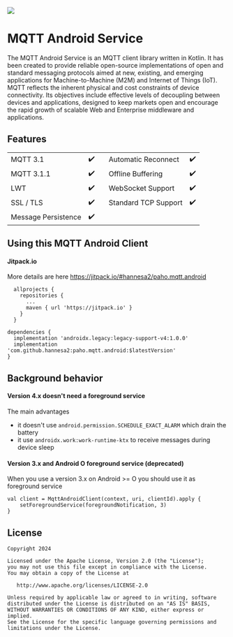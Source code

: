 [![](https://jitpack.io/v/hannesa2/paho.mqtt.android.svg)](https://jitpack.io/#hannesa2/paho.mqtt.android)
# MQTT Android Service


The MQTT Android Service is an MQTT client library written in Kotlin.
It has been created to provide reliable open-source implementations of open and standard messaging protocols aimed at new, existing, and emerging
applications for Machine-to-Machine (M2M) and Internet of Things (IoT).
MQTT reflects the inherent physical and cost constraints of device connectivity. Its objectives include effective levels of decoupling between devices and applications, designed to keep markets open and encourage the rapid growth of scalable Web and Enterprise middleware and applications.


## Features
|                     |                    |   |                      |                    |
|---------------------|--------------------|---|----------------------|--------------------|
| MQTT 3.1            | :heavy_check_mark: |   | Automatic Reconnect  | :heavy_check_mark: |
| MQTT 3.1.1          | :heavy_check_mark: |   | Offline Buffering    | :heavy_check_mark: |
| LWT                 | :heavy_check_mark: |   | WebSocket Support    | :heavy_check_mark: |
| SSL / TLS           | :heavy_check_mark: |   | Standard TCP Support | :heavy_check_mark: |
| Message Persistence | :heavy_check_mark: |   |

## Using this MQTT Android Client

#### Jitpack.io 

More details are here https://jitpack.io/#hannesa2/paho.mqtt.android

```
  allprojects {
    repositories {
      ...
      maven { url 'https://jitpack.io' }
    }
  }
```

```
dependencies {
  implementation 'androidx.legacy:legacy-support-v4:1.0.0'
  implementation 'com.github.hannesa2:paho.mqtt.android:$latestVersion'
}
```
## Background behavior

#### Version 4.x doesn't need a foreground service

The main advantages
* it doesn't use `android.permission.SCHEDULE_EXACT_ALARM` which drain the battery
* it use `androidx.work:work-runtime-ktx` to receive messages during device sleep 


#### Version 3.x and Android O foreground service (deprecated)

When you use a version 3.x on Android >= O you should use it as foreground service

```
val client = MqttAndroidClient(context, uri, clientId).apply {
    setForegroundService(foregroundNotification, 3)
}
```

## License

```
Copyright 2024

Licensed under the Apache License, Version 2.0 (the "License");
you may not use this file except in compliance with the License.
You may obtain a copy of the License at

   http://www.apache.org/licenses/LICENSE-2.0

Unless required by applicable law or agreed to in writing, software
distributed under the License is distributed on an "AS IS" BASIS,
WITHOUT WARRANTIES OR CONDITIONS OF ANY KIND, either express or implied.
See the License for the specific language governing permissions and
limitations under the License.
```
